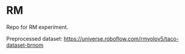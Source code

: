 # RM

Repo for RM experiment. 

Preprocessed dataset: https://universe.roboflow.com/rmyolov5/taco-dataset-brnom
